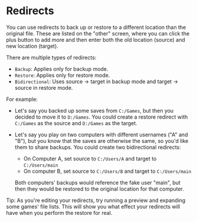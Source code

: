 # Redirects
You can use redirects to back up or restore to a different location than the original file.
These are listed on the "other" screen, where you can click the plus button to add more
and then enter both the old location (source) and new location (target).

There are multiple types of redirects:

* `Backup`: Applies only for backup mode.
* `Restore`: Applies only for restore mode.
* `Bidirectional`: Uses source -> target in backup mode and target -> source in restore mode.

For example:

* Let's say you backed up some saves from `C:/Games`, but then you decided to move it to `D:/Games`.
  You could create a restore redirect with `C:/Games` as the source and `D:/Games` as the target.
* Let's say you play on two computers with different usernames ("A" and "B"),
  but you know that the saves are otherwise the same,
  so you'd like them to share backups.
  You could create two bidirectional redirects:

  * On Computer A, set source to `C:/Users/A` and target to `C:/Users/main`
  * On computer B, set source to `C:/Users/B` and target to `C:/Users/main`

  Both computers' backups would reference the fake user "main",
  but then they would be restored to the original location for that computer.

Tip: As you're editing your redirects, try running a preview and expanding some
games' file lists. This will show you what effect your redirects
will have when you perform the restore for real.
